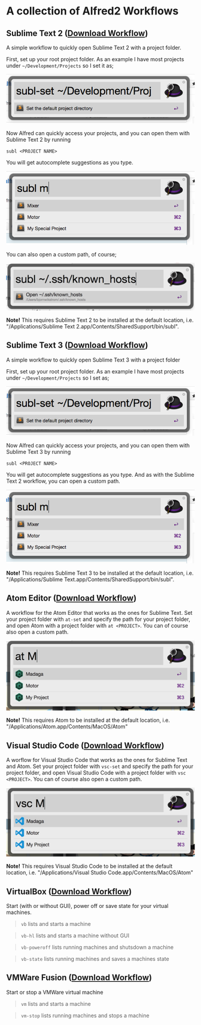 # A collection of Alfred2 Workflows

## Sublime Text 2 ([Download Workflow](https://github.com/WelcomWeb/alfred-workflows/raw/master/sublime-text-2/sublime-text-2.alfredworkflow))
A simple workflow to quickly open Sublime Text 2 with a project folder.

First, set up your root project folder. As an example I have most projects under `~/Development/Projects` so I set it as;

![Setting up 'subl'](https://raw.githubusercontent.com/WelcomWeb/alfred-workflows/master/assets/setting-up-subl.png)

Now Alfred can quickly access your projects, and you can open them with Sublime Text 2 by running

    subl <PROJECT NAME>

You will get autocomplete suggestions as you type.

![Using 'subl'](https://raw.githubusercontent.com/WelcomWeb/alfred-workflows/master/assets/using-subl.png)

You can also open a custom path, of course;

![Custom path](https://raw.githubusercontent.com/WelcomWeb/alfred-workflows/master/assets/custom-path-subl.png)

**Note!** This requires Sublime Text 2 to be installed at the default location, i.e. "/Applications/Sublime Text 2.app/Contents/SharedSupport/bin/subl".


## Sublime Text 3 ([Download Workflow](https://github.com/WelcomWeb/alfred-workflows/raw/master/sublime-text-3/sublime-text-3.alfredworkflow))
A simple workflow to quickly open Sublime Text 3 with a project folder

First, set up your root project folder. As an example I have most projects under `~/Development/Projects` so I set as;

![Setting up 'subl'](https://raw.githubusercontent.com/WelcomWeb/alfred-workflows/master/assets/setting-up-subl.png)

Now Alfred can quickly access your projects, and you can open them with Sublime Text 3 by running

    subl <PROJECT NAME>

You will get autocomplete suggestions as you type. And as with the Sublime Text 2 workflow, you can open a custom path.

![Using 'subl'](https://raw.githubusercontent.com/WelcomWeb/alfred-workflows/master/assets/using-subl.png)

**Note!** This requires Sublime Text 3 to be installed at the default location, i.e. "/Applications/Sublime Text.app/Contents/SharedSupport/bin/subl".


## Atom Editor ([Download Workflow](https://github.com/WelcomWeb/alfred-workflows/raw/master/atom/atom.alfredworkflow))
A workflow for the Atom Editor that works as the ones for Sublime Text. Set your project folder with `at-set` and specify the path for your project folder, and open Atom with a project folder with `at <PROJECT>`. You can of course also open a custom path.

![Using 'at'](https://raw.githubusercontent.com/WelcomWeb/alfred-workflows/master/assets/using-at.png)

**Note!** This requires Atom to be installed at the default location, i.e. "/Applications/Atom.app/Contents/MacOS/Atom"


## Visual Studio Code ([Download Workflow](https://github.com/WelcomWeb/alfred-workflows/raw/master/visual-studio-code/vsc.alfredworkflow))
A worflow for Visual Studio Code that works as the ones for Sublime Text and Atom. Set your project folder with `vsc-set` and specify the path for your project folder, and open Visual Studio Code with a project folder with `vsc <PROJECT>`. You can of course also open a custom path.

![Using 'vsc'](https://raw.githubusercontent.com/WelcomWeb/alfred-workflows/master/assets/using-vsc.png)

**Note!** This requires Visual Studio Code to be installed at the default location, i.e. "/Applications/Visual Studio Code.app/Contents/MacOS/Atom"


## VirtualBox ([Download Workflow](https://github.com/WelcomWeb/alfred-workflows/raw/master/virtualbox/virtualbox.alfredworkflow))
Start (with or without GUI), power off or save state for your virtual machines.

> `vb` lists and starts a machine

> `vb-hl` lists and starts a machine without GUI

> `vb-poweroff` lists running machines and shutsdown a machine

> `vb-state` lists running machines and saves a machines state

## VMWare Fusion ([Download Workflow](https://github.com/WelcomWeb/alfred-workflows/raw/master/vmware-fusion/vmware-fusion.alfredworkflow))
Start or stop a VMWare virtual machine

> `vm` lists and starts a machine

> `vm-stop` lists running machines and stops a machine
